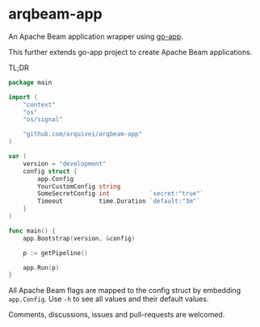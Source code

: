 # arqbeam-app

An Apache Beam application wrapper using [go-app](https://github.com/arquivei/go-app).

This further extends go-app project to create Apache Beam applications.

TL;DR

```go
package main

import (
	"context"
	"os"
	"os/signal"

	"github.com/arquivei/arqbeam-app"
)

var (
	version = "development"
	config struct {
		app.Config
		YourCustomConfig string
		SomeSecretConfig int           `secret:"true"`
		Timeout          time.Duration `default:"3m"`
	}
)

func main() {
	app.Bootstrap(version, &config)

	p := getPipeline()

	app.Run(p)
}

```

All Apache Beam flags are mapped to the config struct by embedding `app.Config`. Use `-h` to see all values and their default values.

Comments, discussions, issues and pull-requests are welcomed.
